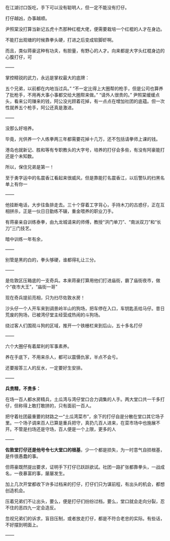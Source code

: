 在江湖讨口饭吃，手下可以没有聪明人，但一定不能没有打仔。

打仔越凶，办事越顺。

尹照棠没打算当新记五虎十杰那种红棍大佬，便需要栽培一个红棍的人才在身边。

不能打出观塘的时候靠拳头硬，打进之后变成软脚虾啊。

而且，类似蒋豪这种有功夫，有胆量，有野心的人才。向来都是大字头红棍身边的心腹打仔，可

——

掌控精锐的武力，永远是掌权最大的底牌：

五个兄弟，以前都在内地当过兵。”
“不一定比得上大圈帮的枪手，但是公司也算养了批枪手，不用再大事小事都交给大圈帮来做。”
“请外人很贵的。”
尹照棠缓缓点头，看来公司赚来的钱，阿公没光顾着花掉，有一点点在增加社团的底蕴。但一次性就养五个枪手，阿公还真是激进。

——

没那么好培养。

毕竟，光供养一个人练拳两三年都需要花掉十几万，还不包括请拳师上课的钱。

港岛也就新记、胜和等有专职教头的大字号，培养的打仔会多些，有没有阿豪能打还是个未知数。

所以，保住兄弟是第一！

至于勇字运中的名震香江看起来很威风，但是靠能打名震香江，以后警队的扫黑名单上有你一

——

他挂断电话，大步往鱼排走去。三十个穿着工字背心，手持木刀的古惑仔，正在互相拼杀，正是一伙日日勤练不辍，重金喂养的职业刀手。

有蒋豪亲自训练泰拳，由九龙城请来的师傅，教授“洪门单刀”、“南派双刀”和“长刀”三门技艺。

暗中训练一年有余，

——

别管是黑的白的，拳头够硬，谁都得礼让三分。

——

是佐敦区压箱底的一支奇兵。本来蒋豪打算用他们打进庙街，霸了庙街夜市，做个“夜市大王”，“庙街一哥”

现在奇兵提前亮相，只为扫尽佐敦水房！

沙头仔一个人开车来到调景岭半山的狗场，把车停在入口，车钥匙丢给马仔。昔日荒废的狗场，已被湾仔堂主经营成热闹的斗狗场。

绕过客人们围观斗狗的区域，推开一个铁栅栏来到后山，五十多名打仔

——

六个大圈仔有着犀利的军事素养。

养在手底下，不用来杀人，都可以震慑仇家，半点不会亏。

还要报答三人的反水，一定要好生安排。

——

**兵贵精，不贵多：**

在场一百人都水房精兵，土瓜湾与湾仔堂口合力调集的人手。两大堂口共一千多打仔，但称得上敢打敢拼的，只有面前一百人。

把守着社团最重要的财路之一“土瓜湾菜市”，余下的打仔自是分散在堂口其它场子里。一个场子调来百人已算是重兵把守，真扔几百人进来，在菜市场中也施展不开。不管是扫场还是守场，百人便是一个上限，更多的人

——

**佐敦堂打仔还是他号令七大堂口的根基**，少一个都是损失，为一时意气自损根基，是件很愚蠢的事。

但蒋豪既然提出要求，证明手下打仔已跃跃欲试。社团一路扩张都靠拳头，一战成名，一夜暴富的事，屡屡发生。

加上几次开堂都收下许多过档来的打仔，打仔们只为谋前程，有出头的机会，都想创造机会。

压着兄弟们不让出头，要么，便是打仔们纷纷过档，要么，堂口就会走向分裂，忍不住的恶四九一定会造反。

忽视兄弟们的诉求，盲目压制，或者放走打仔，都是不符合老忠的实际。有些话，不好摆到明面上。

——

